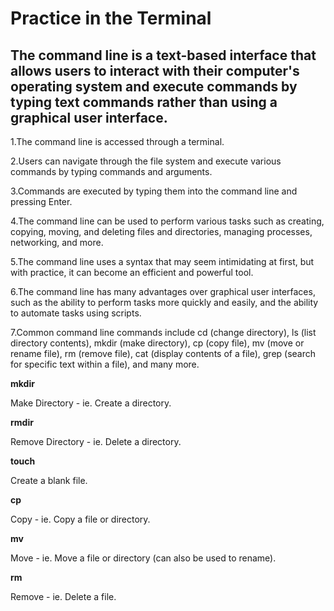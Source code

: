 # Practice in the Terminal

## The command line is a text-based interface that allows users to interact with their computer's operating system and execute commands by typing text commands rather than using a graphical user interface.

1.The command line is accessed through a terminal.

2.Users can navigate through the file system and execute various commands by typing commands and arguments.

3.Commands are executed by typing them into the command line and pressing Enter.

4.The command line can be used to perform various tasks such as creating, copying, moving, and deleting files and directories, managing processes, networking, and more.

5.The command line uses a syntax that may seem intimidating at first, but with practice, it can become an efficient and powerful tool.

6.The command line has many advantages over graphical user interfaces, such as the ability to perform tasks more quickly and easily, and the ability to automate tasks using scripts.

7.Common command line commands include cd (change directory), ls (list directory contents), mkdir (make directory), cp (copy file), mv (move or rename file), rm (remove file), cat (display contents of a file), grep (search for specific text within a file), and many more.


**mkdir**

Make Directory - ie. Create a directory.

**rmdir**

Remove Directory - ie. Delete a directory.

**touch**

Create a blank file.

**cp**

Copy - ie. Copy a file or directory.

**mv**

Move - ie. Move a file or directory (can also be used to rename).

**rm**

Remove - ie. Delete a file.
